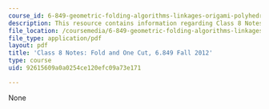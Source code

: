 ```yaml
---
course_id: 6-849-geometric-folding-algorithms-linkages-origami-polyhedra-fall-2012
description: This resource contains information regarding Class 8 Notes, Fall 2012.
file_location: /coursemedia/6-849-geometric-folding-algorithms-linkages-origami-polyhedra-fall-2012/92615609a0a0254ce120efc09a73e171_MIT6_849F12_C08.pdf
file_type: application/pdf
layout: pdf
title: 'Class 8 Notes: Fold and One Cut, 6.849 Fall 2012'
type: course
uid: 92615609a0a0254ce120efc09a73e171

---
```

None